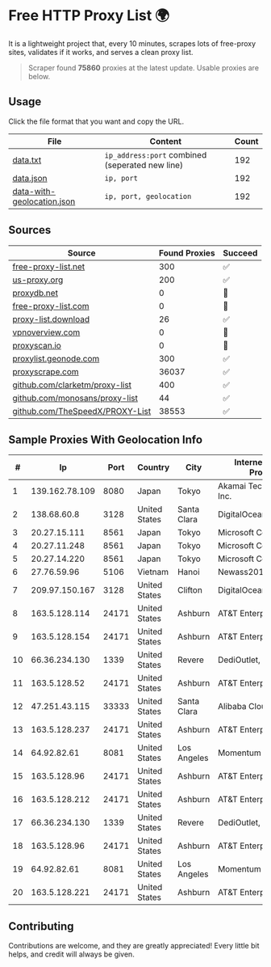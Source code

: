 
# Free HTTP Proxy List 🌍

It is a lightweight project that, every 10 minutes, scrapes lots of free-proxy sites, validates if it works, and serves a clean proxy list.


> Scraper found **75860** proxies at the latest update. Usable proxies are below.

## Usage

Click the file format that you want and copy the URL.


|File|Content|Count|
|----|-------|-----|
|[data.txt](https://raw.githubusercontent.com/themiralay/Proxy-List-World/master/data.txt)|`ip_address:port` combined (seperated new line)|192|
|[data.json](https://raw.githubusercontent.com/themiralay/Proxy-List-World/master/data.json)|`ip, port`|192|
|[data-with-geolocation.json](https://raw.githubusercontent.com/themiralay/Proxy-List-World/master/data-with-geolocation.json)|`ip, port, geolocation`|192|

## Sources

|Source|Found Proxies|Succeed|
|------|-------------|-------|
|[free-proxy-list.net](https://free-proxy-list.net)|300|✅|
|[us-proxy.org](https://www.us-proxy.org)|200|✅|
|[proxydb.net](http://proxydb.net)|0|🚫|
|[free-proxy-list.com](https://free-proxy-list.com/?page=&port=&type%5B%5D=http&type%5B%5D=https&up_time=0&search=Search)|0|🚫|
|[proxy-list.download](https://www.proxy-list.download/HTTP)|26|✅|
|[vpnoverview.com](https://vpnoverview.com/privacy/anonymous-browsing/free-proxy-servers)|0|🚫|
|[proxyscan.io](https://www.proxyscan.io)|0|🚫|
|[proxylist.geonode.com](https://proxylist.geonode.com/api/proxy-list?limit=300&page=1&sort_by=lastChecked&sort_type=desc&protocols=http,https)|300|✅|
|[proxyscrape.com](https://api.proxyscrape.com/v2/?request=displayproxies&protocol=http&timeout=10000&country=all&ssl=all&anonymity=all)|36037|✅|
|[github.com/clarketm/proxy-list](https://raw.githubusercontent.com/clarketm/proxy-list/master/proxy-list-raw.txt)|400|✅|
|[github.com/monosans/proxy-list](https://raw.githubusercontent.com/monosans/proxy-list/main/proxies/http.txt)|44|✅|
|[github.com/TheSpeedX/PROXY-List](https://raw.githubusercontent.com/TheSpeedX/PROXY-List/master/http.txt)|38553|✅|


## Sample Proxies With Geolocation Info

|#|Ip|Port|Country|City|Internet Service Provider|
|-|--|----|-------|----|-------------------------|
|1|139.162.78.109|8080|Japan|Tokyo|Akamai Technologies, Inc.|
|2|138.68.60.8|3128|United States|Santa Clara|DigitalOcean, LLC|
|3|20.27.15.111|8561|Japan|Tokyo|Microsoft Corporation|
|4|20.27.11.248|8561|Japan|Tokyo|Microsoft Corporation|
|5|20.27.14.220|8561|Japan|Tokyo|Microsoft Corporation|
|6|27.76.59.96|5106|Vietnam|Hanoi|Newass2011xDSLHCMC|
|7|209.97.150.167|3128|United States|Clifton|DigitalOcean, LLC|
|8|163.5.128.114|24171|United States|Ashburn|AT&T Enterprises, LLC|
|9|163.5.128.154|24171|United States|Ashburn|AT&T Enterprises, LLC|
|10|66.36.234.130|1339|United States|Revere|DediOutlet, LLC|
|11|163.5.128.52|24171|United States|Ashburn|AT&T Enterprises, LLC|
|12|47.251.43.115|33333|United States|Santa Clara|Alibaba Cloud LLC|
|13|163.5.128.237|24171|United States|Ashburn|AT&T Enterprises, LLC|
|14|64.92.82.61|8081|United States|Los Angeles|Momentum Telecom, Inc.|
|15|163.5.128.96|24171|United States|Ashburn|AT&T Enterprises, LLC|
|16|163.5.128.212|24171|United States|Ashburn|AT&T Enterprises, LLC|
|17|66.36.234.130|1339|United States|Revere|DediOutlet, LLC|
|18|163.5.128.96|24171|United States|Ashburn|AT&T Enterprises, LLC|
|19|64.92.82.61|8081|United States|Los Angeles|Momentum Telecom, Inc.|
|20|163.5.128.221|24171|United States|Ashburn|AT&T Enterprises, LLC|



## Contributing

Contributions are welcome, and they are greatly appreciated! Every
little bit helps, and credit will always be given.

